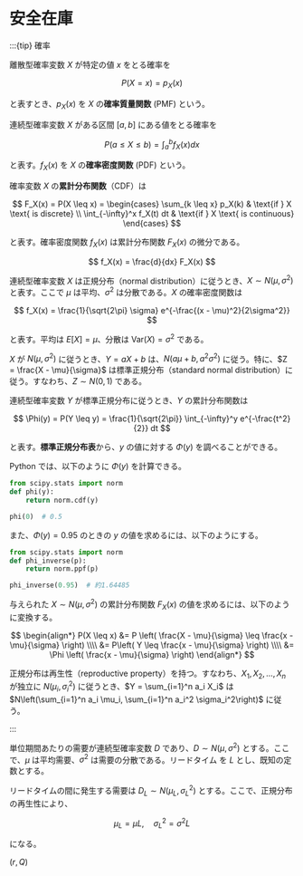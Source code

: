 # 安全在庫


:::{tip} 確率

離散型確率変数 $X$ が特定の値 $x$ をとる確率を

$$
P(X = x) = p_X(x)
$$

と表すとき、$p_X(x)$ を $X$ の**確率質量関数** (PMF) という。

連続型確率変数 $X$ がある区間 $[a, b]$ にある値をとる確率を

$$
P(a \leq X \leq b) = \int_a^b f_X(x) dx
$$

と表す。$f_X(x)$ を $X$ の**確率密度関数** (PDF) という。

確率変数 $X$ の**累計分布関数**（CDF）は

$$
F_X(x) = P(X \leq x) = \begin{cases}
\sum_{k \leq x} p_X(k) & \text{if } X \text{ is discrete} \\
\int_{-\infty}^x f_X(t) dt & \text{if } X \text{ is continuous}
\end{cases}
$$

と表す。確率密度関数 $f_X(x)$ は累計分布関数 $F_X(x)$ の微分である。

$$
f_X(x) = \frac{d}{dx} F_X(x)
$$

連続型確率変数 $X$ は正規分布（normal distribution）に従うとき、$X \sim N(\mu, \sigma^2)$ と表す。ここで $\mu$ は平均、$\sigma^2$ は分散である。$X$ の確率密度関数は

$$
f_X(x) = \frac{1}{\sqrt{2\pi} \sigma} e^{-\frac{(x - \mu)^2}{2\sigma^2}}
$$

と表す。平均は $E[X] = \mu$、分散は $\text{Var}(X) = \sigma^2$ である。

$X$ が $N(\mu, \sigma^2)$ に従うとき、$Y = aX + b$ は、$N(a\mu + b, a^2\sigma^2)$ に従う。特に、$Z = \frac{X - \mu}{\sigma}$ は標準正規分布（standard normal distribution）に従う。すなわち、$Z \sim N(0, 1)$ である。

連続型確率変数 $Y$ が標準正規分布に従うとき、$Y$ の累計分布関数は

$$
\Phi(y) = P(Y \leq y) = \frac{1}{\sqrt{2\pi}} \int_{-\infty}^y e^{-\frac{t^2}{2}} dt
$$

と表す。**標準正規分布表**から、$y$ の値に対する $\Phi(y)$ を調べることができる。

Python では、以下のように $\Phi(y)$ を計算できる。

```python
from scipy.stats import norm
def phi(y):
    return norm.cdf(y)

phi(0)  # 0.5
```

また、$\Phi(y)=0.95$ のときの $y$ の値を求めるには、以下のようにする。

```python
from scipy.stats import norm
def phi_inverse(p):
    return norm.ppf(p)

phi_inverse(0.95)  # 約1.64485
```

与えられた $X \sim N(\mu, \sigma^2)$ の累計分布関数 $F_X(x)$ の値を求めるには、以下のように変換する。

$$
\begin{align*}
P(X \leq x) 
&= P \left( \frac{X - \mu}{\sigma} \leq \frac{x - \mu}{\sigma} \right) \\\\
&= P\left( Y \leq \frac{x - \mu}{\sigma} \right) \\\\
&= \Phi \left( \frac{x - \mu}{\sigma} \right)
\end{align*}
$$

正規分布は再生性（reproductive property）を持つ。すなわち、$X_1, X_2, \ldots, X_n$ が独立に $N(\mu_i, \sigma_i^2)$ に従うとき、$Y = \sum_{i=1}^n a_i X_i$ は $N\left(\sum_{i=1}^n a_i \mu_i, \sum_{i=1}^n a_i^2 \sigma_i^2\right)$ に従う。

:::

単位期間あたりの需要が連続型確率変数 $D$ であり、$D \sim N(\mu, \sigma^2)$ とする。ここで、$\mu$ は平均需要、$\sigma^2$ は需要の分散である。リードタイム を $L$ とし、既知の定数とする。

リードタイムの間に発生する需要は $D_L \sim N(\mu_L, \sigma_L^2)$ とする。ここで、正規分布の再生性により、

$$
\mu_L = \mu L, \quad \sigma_L^2 = \sigma^2 L
$$

になる。

$(r, Q)$

